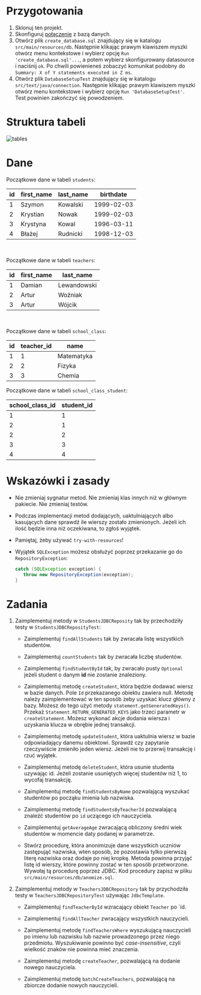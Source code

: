 # Przygotowania

1. Sklonuj ten projekt.
2. Skonfiguruj [połączenie](/Datasource.md) z bazą danych.
3. Otwórz plik `create_database.sql` znajdujący się w katalogu `src/main/resources/db`.
   Następnie klikając prawym klawiszem myszki otwórz menu kontekstowe i wybierz opcję
   `Run 'create_database.sql'...`, a potem wybierz skonfigurowany datasource i naciśnij `ok`.
   Po chwili powienieneś zobaczyć komunikat podobny do `Summary: X of Y statements executed in Z ms`.
4. Otwórz plik `DatabaseSetupTest` znajdujący się w katalogu `src/text/java/connection`.
   Następnie klikając prawym klawiszem myszki otwórz menu kontekstowe i wybierz opcję
   `Run 'DatabaseSetupTest'`. Test powinien zakończyć się powodzeniem.
   
# Struktura tabeli

![tables](assets/tables.png)

# Dane

Początkowe dane w tabeli `students`:

id | first_name | last_name    | birthdate
---|------------|--------------|-----------
1  | Szymon     | Kowalski     | 1999-02-03
2  | Krystian   | Nowak        | 1999-02-03
3  | Krystyna   | Kowal        | 1996-03-11
4  | Błażej     | Rudnicki     | 1998-12-03

<br/>

Początkowe dane w tabeli `teachers`:

id | first_name | last_name
---|------------|--------------
1  | Damian     | Lewandowski
2  | Artur      | Woźniak
3  | Artur   |    Wójcik

<br/>

Początkowe dane w tabeli `school_class`:

id | teacher_id | name
---|------------|--------------
1  | 1          | Matematyka
2  | 2          | Fizyka
3  | 3          | Chemia


Początkowe dane w tabeli `school_class_student`:

school_class_id | student_id
----------------|--------------
1               | 1
2               | 1
2               | 2
3               | 3
4               | 4


# Wskazówki i zasady

* Nie zmieniaj sygnatur metod. Nie zmieniaj klas innych niż w głównym pakiecie. Nie zmieniaj testów.

* Podczas implementacji metod dodających, uaktulniających albo kasujących dane sprawdź ile wierszy zostało zmienionych.
   Jeżeli ich ilość będzie inna niż oczekiwana, to zgłoś wyjątek.

* Pamiętaj, żeby używać `try-with-resources`!

* Wyjątek `SQLException` możesz obsłużyć poprzez przekazanie go do `RepositoryException`:

  ```java
  catch (SQLException exception) {
     throw new RepositoryException(exception);
  }
   ```

# Zadania

1. Zaimplementuj metody w `StudentsJDBCReposity` tak by przechodziły testy w `StudentsJDBCReposityTest`:

   * Zaimplementuj `findAllStudents` tak by zwracała listę wszystkich studentów.

   * Zaimplementuj `countStudents` tak by zwracała liczbę studentów.

   * Zaimplementuj `findStudentById` tak, by zwracało pusty `Optional` jeżeli student o danym **id** nie zostanie znaleziony.
  
   * Zaimplementuj metodę  `createStudent`, która będzie dodawać wiersz w bazie danych.
     Pole `Id` przekazanego obiektu zawiera null. Metodę należy zaimplementować w ten sposób żeby uzyskać klucz główny z bazy.
     Możesz do tego użyć metody `statement.getGeneratedKeys()`. Przekaż `Statement.RETURN_GENERATED_KEYS` jako trzeci parametr w `createStatement`.
     Możesz wykonać akcje dodania wiersza i uzyskania klucza w obrębie jednej transakcji.

   * Zaimplementuj metodę `updateStudent`, która uaktulnia wiersz w bazie odpowiadający danemu obiektowi.
     Sprawdź czy zapytanie rzeczywiście zmieniło jeden wiersz. Jeżeli nie to przerwij transakcję i rzuć wyjątek.

   * Zaimplementuj metodę `deleteStudent`, która usunie studenta uzywając id. Jeżeli zostanie usuniętych więcej studentów niż 1,
     to wycofaj transakcję.

   * Zaimplementuj metodę `findStudentsByName` pozwalającą wyszukać studentów po począku imienia lub nazwiska.

   * Zaimplementuj metodę `findStudentsByTeacherId` pozwalającą znaleźć studentów po `id` uczącego ich nauczyciela.

   * Zaimplementuj `getAverageAge` zwracającą obliczony średni wiek studentów w momencie daty podanej w parametrze.
   
   * Stwórz procedurę, która anonimizuje dane wszystkich uczniów zastępująć nazwiska, wten sposób,
     że pozostawia tylko pierwszą literę nazwiska oraz dodaje po niej kropkę. Metoda powinna przyjąć listę id wierszy,
     które powinny zostać w ten sposób przetworzone. Wywołaj tą procedurę poprzez JDBC. Kod procedury zapisz
     w pliku `src/main/resources/db/anomize.sql`.

2. Zaimplementuj metody w `TeachersJDBCRepository` tak by przychodziła testy w `TeachersJDBCRepositoryTest` używając `JdbcTemplate`.

   * Zaimplementuj `findTeacherById` wzracający obiekt `Teacher` po `id.

   * Zaimplementuj `findAllTeacher` zwracający wszystkich nauczycieli.

   * Zaimplementuj metodę `findTeachersWhere` wyszukującą nauczycieli po imienu lub nazwisku lub nazwie prowadzonego przez niego przedmiotu.
   Wyszukiwanie powinno być *case-insensitive*, czyli wielkość znaków nie powinna mieć znaczenia.

   * Zaimplementuj metodę `createTeacher`, pozwalającą na dodanie nowego nauczyciela.

   * Zaimplementuj metodę `batchCreateTeachers`, pozwalającą na zbiorcze dodanie nowych nauczycieli.



 
